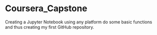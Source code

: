 # Coursera_Capstone
Creating a Jupyter Notebook using any platform do some basic functions and thus creating my first GitHub repository.
